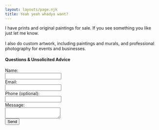```yaml
---
layout: layouts/page.njk
title: Yeah yeah whadya want?
---
```

I have prints and original paintings for sale. If you see something you like just let me know.<br><br>I also do custom artwork, including paintings and murals, and professional photography for events and businesses. 

<form class="contact" method="post"
action="https://formbucket.com/f/buk_XyGYu1sO6VnHtYP5WhQY7kjG">
<h4>Questions & Unsolicited Advice</h4>
<div class="input-group"><label for="name">Name:</label><br>
<input type="name" name="name" required></div>
<div class="input-group"><label for="_replyto">Email:</label><br>
<input type="email" name="_replyto" required></div>
<div class="input-group"><label for="phone">Phone (optional):</label><br>
<input type="phone" name="phone"></div>
<div class="input-group"><label for="message">Message:</label><br>
<textarea name="message" required></textarea></div>
<button class="contact-submit g-recaptcha" data-sitekey="6Ld6h9sUAAAAADZtr4-r82pOF9swMvqrR_DsADsr" data-callback="contactPageSubmit">Send</button>
<div class="form-response"></div>
</form>

<script>
function contactPageSubmit(token) {
    var $form = $("form.contact");
    var $btn = $('button.contact-submit', $form);
    var $form_response = $('.form-response', $form);

    if ($("input[name='_replyto']").val() === '') {
        $form_response.removeClass('success');
        $form_response.addClass('error');
        $form_response.html('Please enter an email address.');
        return
    }

    $.ajax({
            url: $form.prop('action'),
            type: 'POST',
            crossDomain: true,
            headers: {
                'accept': 'application/javascript',
            },
            data: $form.serialize(),
            beforeSend: function () {
                $btn.prop('disabled', 'disabled');
            }
        })
        .done(function (response) {
            $form_response.addClass('success');
            $form_response.removeClass('error');
            $form_response.html('Thanks for contacting us, a representative will reach out to you as soon as possible');
            $btn.prop('disabled', false);
            $form.children('input, textarea').val('');
            $btn.val('Submit');
            console.log(response);
        })
        .fail(function (response) {
            $form_response.removeClass('success');
            $form_response.addClass('error');
            $form_response.html('Something went wrong, check the fields for errors and try submitting again');
            $btn.prop('disabled', false);
        })
};
</script>